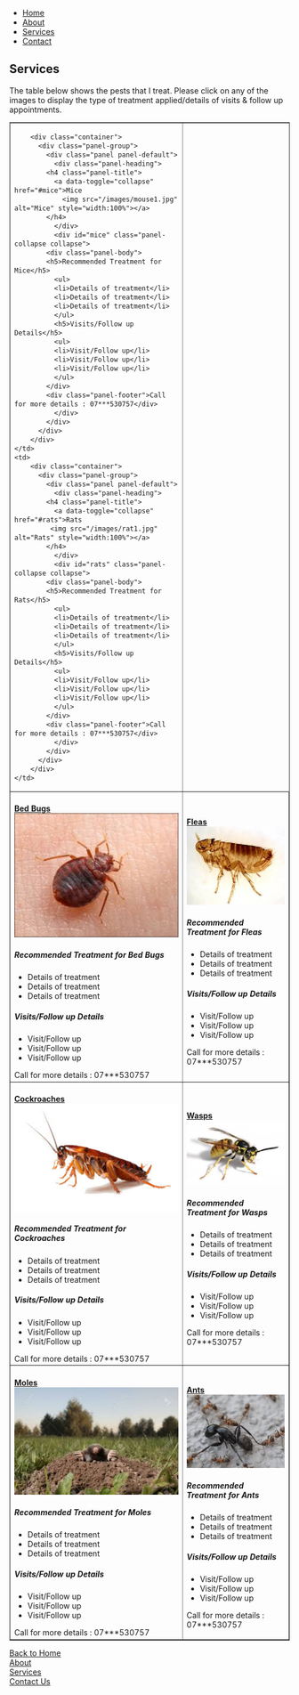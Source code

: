 <html>
<head>
<link href="/css/bootstrap.min.css" rel="stylesheet">
	<link href="/style.css" rel="stylesheet" type="text/css"> 
	<script src="/js/jquery.min.js"></script>
	<script src="/js/bootstrap.min.js"></script>
	<link rel="stylesheet" type="text/css" href="/css/dataTables.bootstrap.min.css">
	<link rel="stylesheet" type="text/css" href="/css/datepicker.css">
	<script src="/js/jquery.dataTables.min.js"></script>
	<script src="/js/dataTables.bootstrap.min.js">	</script>
	<script src="/js/bootstrap-checkbox.min.js"></script>
	<script src="/js/bootstrap-datepicker.js"></script>
<style>
.container {
    position: relative;
    width: 100%;
    max-width: 400px;
}

.container img {
    width: 100%;
    height: auto;
}

.container .btn {
    position: absolute;
    top: 50%;
    left: 50%;
    transform: translate(-50%, -50%);
    -ms-transform: translate(-50%, -50%);
    background-color: #555;
    color: white;
    font-size: 16px;
    padding: 12px 24px;
    border: none;
    cursor: pointer;
    border-radius: 5px;
    text-align: center;
}

.container .btn:hover {
    background-color: black;
}
</style>
</head>

<body>
<nav class="navbar navbar-default">
  <div class="container-fluid">
    <ul class="nav navbar-nav">
      <li class="active"><a href="readme2">Home</a></li>
      <li><a href="About">About</a></li>
      <li><a href="services">Services</a></li>
      <li><a href="ContactUs">Contact</a></li>
    </ul>
  </div>
</nav>
	<h2>Services</h2>
	The table below shows the pests that I treat. Please click on any of the images to display the type of treatment applied/details of visits & follow up appointments.
<table border="1">
<tr>
	<td>

		<div class="container">
		  <div class="panel-group">
		    <div class="panel panel-default">
		      <div class="panel-heading">
			<h4 class="panel-title">
			  <a data-toggle="collapse" href="#mice">Mice
				<img src="/images/mouse1.jpg" alt="Mice" style="width:100%"></a>
			</h4>
		      </div>
		      <div id="mice" class="panel-collapse collapse">
			<div class="panel-body">
			<h5>Recommended Treatment for Mice</h5>
			  <ul>
			  <li>Details of treatment</li>
			  <li>Details of treatment</li>
			  <li>Details of treatment</li>
			  </ul>
			  <h5>Visits/Follow up Details</h5>
			  <ul>
			  <li>Visit/Follow up</li>
			  <li>Visit/Follow up</li>
			  <li>Visit/Follow up</li>
			  </ul>
			</div>
			<div class="panel-footer">Call for more details : 07***530757</div>
		      </div>
		    </div>
		  </div>
		</div>
	</td>
	<td>
		<div class="container">
		  <div class="panel-group">
		    <div class="panel panel-default">
		      <div class="panel-heading">
			<h4 class="panel-title">
			  <a data-toggle="collapse" href="#rats">Rats
			 <img src="/images/rat1.jpg" alt="Rats" style="width:100%"></a>
			</h4>
		      </div>
		      <div id="rats" class="panel-collapse collapse">
			<div class="panel-body">
			<h5>Recommended Treatment for Rats</h5>
			  <ul>
			  <li>Details of treatment</li>
			  <li>Details of treatment</li>
			  <li>Details of treatment</li>
			  </ul>
			  <h5>Visits/Follow up Details</h5>
			  <ul>
			  <li>Visit/Follow up</li>
			  <li>Visit/Follow up</li>
			  <li>Visit/Follow up</li>
			  </ul>
			</div>
			<div class="panel-footer">Call for more details : 07***530757</div>
		      </div>
		    </div>
		  </div>
		</div>
	</td>
</tr>
<tr>
	<td>
		<div class="container">
		  <div class="panel-group">
		    <div class="panel panel-default">
		      <div class="panel-heading">
			<h4 class="panel-title">
			  <a data-toggle="collapse" href="#bedbug">Bed Bugs
				<img src="/images/bedbug2.jpg" alt="Bed Bugs" style="width:100%"></a>
			</h4>
		      </div>
		      <div id="bedbug" class="panel-collapse collapse">
			<div class="panel-body">
			<h5>Recommended Treatment for Bed Bugs</h5>
			  <ul>
			  <li>Details of treatment</li>
			  <li>Details of treatment</li>
			  <li>Details of treatment</li>
			  </ul>
			  <h5>Visits/Follow up Details</h5>
			  <ul>
			  <li>Visit/Follow up</li>
			  <li>Visit/Follow up</li>
			  <li>Visit/Follow up</li>
			  </ul>
			</div>
			<div class="panel-footer">Call for more details : 07***530757</div>
		      </div>
		    </div>
		  </div>
		</div>
	</td>
	<td>
		<div class="container">
		  <div class="panel-group">
		    <div class="panel panel-default">
		      <div class="panel-heading">
			<h4 class="panel-title">
			  <a data-toggle="collapse" href="#flea">Fleas
				<img src="/images/flea1.jpg" alt="Fleas" style="width:100%"></a>
			</h4>
		      </div>
		      <div id="flea" class="panel-collapse collapse">
			<div class="panel-body">
			<h5>Recommended Treatment for Fleas</h5>
			  <ul>
			  <li>Details of treatment</li>
			  <li>Details of treatment</li>
			  <li>Details of treatment</li>
			  </ul>
			  <h5>Visits/Follow up Details</h5>
			  <ul>
			  <li>Visit/Follow up</li>
			  <li>Visit/Follow up</li>
			  <li>Visit/Follow up</li>
			  </ul>
			</div>
			<div class="panel-footer">Call for more details : 07***530757</div>
		      </div>
		    </div>
		  </div>
		</div>
	</td>
</tr>
<tr>
	<td>
		<div class="container">
		  <div class="panel-group">
		    <div class="panel panel-default">
		      <div class="panel-heading">
			<h4 class="panel-title">
			  <a data-toggle="collapse" href="#cockroach">Cockroaches
				<img src="/images/cockroach.jpg" alt="Cockroaches" style="width:100%"></a>
			</h4>
		      </div>
		      <div id="cockroach" class="panel-collapse collapse">
			<div class="panel-body">
			<h5>Recommended Treatment for Cockroaches</h5>
			  <ul>
			  <li>Details of treatment</li>
			  <li>Details of treatment</li>
			  <li>Details of treatment</li>
			  </ul>
			  <h5>Visits/Follow up Details</h5>
			  <ul>
			  <li>Visit/Follow up</li>
			  <li>Visit/Follow up</li>
			  <li>Visit/Follow up</li>
			  </ul>
			</div>
			<div class="panel-footer">Call for more details : 07***530757</div>
		      </div>
		    </div>
		  </div>
		</div>
	</td>
	<td>
		<div class="container">
		  <div class="panel-group">
		    <div class="panel panel-default">
		      <div class="panel-heading">
			<h4 class="panel-title">
			  <a data-toggle="collapse" href="#wasp">Wasps
				<img src="/images/wasp1.jpg" alt="Wasps" style="width:100%"></a>
			</h4>
		      </div>
		      <div id="wasp" class="panel-collapse collapse">
			<div class="panel-body">
			<h5>Recommended Treatment for Wasps</h5>
			  <ul>
			  <li>Details of treatment</li>
			  <li>Details of treatment</li>
			  <li>Details of treatment</li>
			  </ul>
			  <h5>Visits/Follow up Details</h5>
			  <ul>
			  <li>Visit/Follow up</li>
			  <li>Visit/Follow up</li>
			  <li>Visit/Follow up</li>
			  </ul>
			</div>
			<div class="panel-footer">Call for more details : 07***530757</div>
		      </div>
		    </div>
		  </div>
		</div>
	</td>
</tr>
<tr>
	<td>
		<div class="container">
		  <div class="panel-group">
		    <div class="panel panel-default">
		      <div class="panel-heading">
			<h4 class="panel-title">
			  <a data-toggle="collapse" href="#mole">Moles
				<img src="/images/mole1.jpg" alt="Moles" style="width:100%"></a>
			</h4>
		      </div>
		      <div id="mole" class="panel-collapse collapse">
			<div class="panel-body">
			<h5>Recommended Treatment for Moles</h5>
			  <ul>
			  <li>Details of treatment</li>
			  <li>Details of treatment</li>
			  <li>Details of treatment</li>
			  </ul>
			  <h5>Visits/Follow up Details</h5>
			  <ul>
			  <li>Visit/Follow up</li>
			  <li>Visit/Follow up</li>
			  <li>Visit/Follow up</li>
			  </ul>
			</div>
			<div class="panel-footer">Call for more details : 07***530757</div>
		      </div>
		    </div>
		  </div>
		</div>
	</td>
	<td>
		<div class="container">
		  <div class="panel-group">
		    <div class="panel panel-default">
		      <div class="panel-heading">
			<h4 class="panel-title">
			  <a data-toggle="collapse" href="#ants">Ants
				<img src="/images/ants1.jpg" alt="Ants" style="width:100%"></a>
			</h4>
		      </div>
		      <div id="ants" class="panel-collapse collapse">
			<div class="panel-body">
			<h5>Recommended Treatment for Ants</h5>
			  <ul>
			  <li>Details of treatment</li>
			  <li>Details of treatment</li>
			  <li>Details of treatment</li>
			  </ul>
			  <h5>Visits/Follow up Details</h5>
			  <ul>
			  <li>Visit/Follow up</li>
			  <li>Visit/Follow up</li>
			  <li>Visit/Follow up</li>
			  </ul>
			</div>
			<div class="panel-footer">Call for more details : 07***530757</div>
		      </div>
		    </div>
		  </div>
		</div>
	</td>
</tr>
</table>
<a href="/AO-Pest-Control/">Back to Home</a><br>
<a href="About">About</a><br>
<a href="services">Services</a><br>
<a href="ContactUs">Contact Us</a><br>

</body>
</html>

